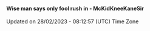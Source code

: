 #### Wise man says only fool rush in - McKidKneeKaneSir
Updated on 28/02/2023 - 08:12:57 (UTC) Time Zone
